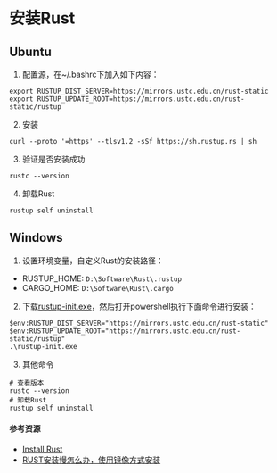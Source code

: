 # 安装Rust

## Ubuntu

1. 配置源，在~/.bashrc下加入如下内容：

```
export RUSTUP_DIST_SERVER=https://mirrors.ustc.edu.cn/rust-static
export RUSTUP_UPDATE_ROOT=https://mirrors.ustc.edu.cn/rust-static/rustup
```

2. 安装

```
curl --proto '=https' --tlsv1.2 -sSf https://sh.rustup.rs | sh
```

3. 验证是否安装成功

```
rustc --version
```

4. 卸载Rust

```
rustup self uninstall
```

## Windows

1. 设置环境变量，自定义Rust的安装路径：

- RUSTUP_HOME: `D:\Software\Rust\.rustup`
- CARGO_HOME: `D:\Software\Rust\.cargo`

2. 下载[rustup-init.exe](https://www.rust-lang.org/tools/install)，然后打开powershell执行下面命令进行安装：

```
$env:RUSTUP_DIST_SERVER="https://mirrors.ustc.edu.cn/rust-static"
$env:RUSTUP_UPDATE_ROOT="https://mirrors.ustc.edu.cn/rust-static/rustup"
.\rustup-init.exe
```

3. 其他命令

```
# 查看版本
rustc --version
# 卸载Rust
rustup self uninstall
```

#### 参考资源

- [Install Rust](https://www.rust-lang.org/tools/install)
- [RUST安装慢怎么办，使用镜像方式安装](https://blog.csdn.net/u010964076/article/details/105200376)
